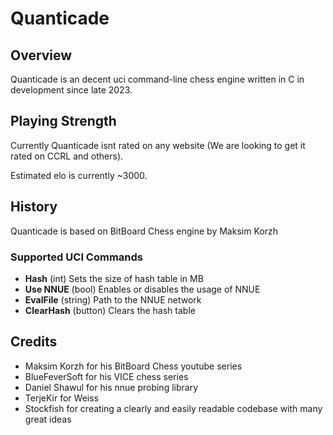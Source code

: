 # Quanticade

## Overview

Quanticade is an decent uci command-line chess engine written in C in development since late 2023.

## Playing Strength

Currently Quanticade isnt rated on any website (We are looking to get it rated on CCRL and others).

Estimated elo is currently ~3000.

## History

Quanticade is based on BitBoard Chess engine by Maksim Korzh

### Supported UCI Commands

* **Hash** (int) Sets the size of hash table in MB
* **Use NNUE** (bool) Enables or disables the usage of NNUE
* **EvalFile** (string) Path to the NNUE network
* **ClearHash** (button) Clears the hash table

## Credits

- Maksim Korzh for his BitBoard Chess youtube series
- BlueFeverSoft for his VICE chess series
- Daniel Shawul for his nnue probing library
- TerjeKir for Weiss
- Stockfish for creating a clearly and easily readable codebase with many great ideas



